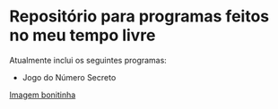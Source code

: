 # Repositório para programas feitos no meu tempo livre

Atualmente inclui os seguintes programas:
- Jogo do Número Secreto

[Imagem bonitinha](https://drive.google.com/file/d/1wJHXvQjSFjTLREnmjA8gvFQ4YgFBzkGo/view?usp=sharing)